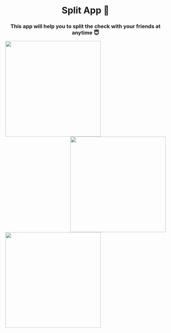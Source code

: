 <h1 align="center">Split App 💸</h1>
<h3 align="center">This app will help you to split the check with your friends at anytime 😇</h3>


<img align="left" width="300" src="https://i.ibb.co/7zC5cQ8/Screenshot-2023-02-09-at-6-09-49-PM.png">
<img align="right" width="300" src="https://i.ibb.co/vV557Tf/Screenshot-2023-02-09-at-6-09-07-PM.png">
<img align="center" width="300" src="https://i.ibb.co/CmJG1Tz/Screenshot-2023-02-09-at-6-08-29-PM.png">



